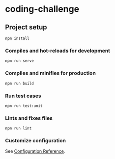# coding-challenge

## Project setup
```
npm install
```

### Compiles and hot-reloads for development
```
npm run serve
```

### Compiles and minifies for production
```
npm run build
```

### Run test cases
```
npm run test:unit
```

### Lints and fixes files
```
npm run lint
```

### Customize configuration
See [Configuration Reference](https://cli.vuejs.org/config/).
